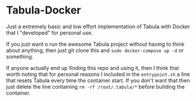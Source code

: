 # Tabula-Docker

Just a extremely basic and low effort implementation of Tabula with Docker that I "developed" for personal use.

If you just want o run the awesome Tabula project without having to think about anything, then just git clone this and ```sudo docker-compose up -d``` or something.

If anyone actually end up finding this repo and using it, then I think that worth noting that for personal reasons I included in the ```entrypoint.sh``` a line that resets Tabula every time the container start. 
If you don't want that then just delete the line containing ```rm -rf /root/.tabula/*``` before building the container.
